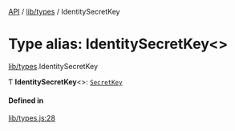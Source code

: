[API](../README.md) / [lib/types](../modules/lib_types.md) / IdentitySecretKey

# Type alias: IdentitySecretKey<\>

[lib/types](../modules/lib_types.md).IdentitySecretKey

Ƭ **IdentitySecretKey**<\>: [`SecretKey`](lib_types.SecretKey.md)

#### Defined in

[lib/types.js:28](https://github.com/digidem/mapeo-core-next/blob/8584770/lib/types.js#L28)

